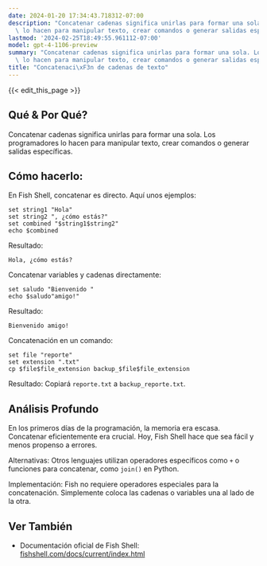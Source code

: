 ```yaml
---
date: 2024-01-20 17:34:43.718312-07:00
description: "Concatenar cadenas significa unirlas para formar una sola. Los programadores\
  \ lo hacen para manipular texto, crear comandos o generar salidas espec\xEDficas."
lastmod: '2024-02-25T18:49:55.961112-07:00'
model: gpt-4-1106-preview
summary: "Concatenar cadenas significa unirlas para formar una sola. Los programadores\
  \ lo hacen para manipular texto, crear comandos o generar salidas espec\xEDficas."
title: "Concatenaci\xF3n de cadenas de texto"
---
```


{{< edit_this_page >}}

## Qué & Por Qué?
Concatenar cadenas significa unirlas para formar una sola. Los programadores lo hacen para manipular texto, crear comandos o generar salidas específicas.

## Cómo hacerlo:
En Fish Shell, concatenar es directo. Aquí unos ejemplos:

```Fish Shell
set string1 "Hola"
set string2 ", ¿cómo estás?"
set combined "$string1$string2"
echo $combined
```

Resultado:
```
Hola, ¿cómo estás?
```

Concatenar variables y cadenas directamente:

```Fish Shell
set saludo "Bienvenido "
echo $saludo"amigo!"
```

Resultado:
```
Bienvenido amigo!
```

Concatenación en un comando:

```Fish Shell
set file "reporte"
set extension ".txt"
cp $file$file_extension backup_$file$file_extension
```

Resultado: Copiará `reporte.txt` a `backup_reporte.txt`.

## Análisis Profundo
En los primeros días de la programación, la memoria era escasa. Concatenar eficientemente era crucial. Hoy, Fish Shell hace que sea fácil y menos propenso a errores.

Alternativas: Otros lenguajes utilizan operadores específicos como `+` o funciones para concatenar, como `join()` en Python.

Implementación: Fish no requiere operadores especiales para la concatenación. Simplemente coloca las cadenas o variables una al lado de la otra.

## Ver También
- Documentación oficial de Fish Shell: [fishshell.com/docs/current/index.html](https://fishshell.com/docs/current/index.html)
